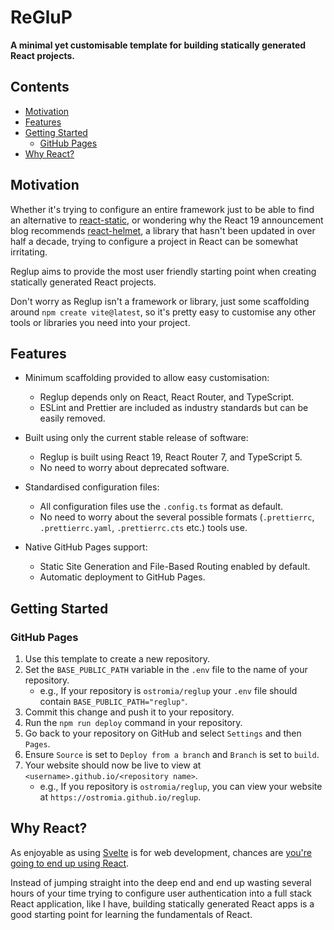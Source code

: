 # ReGluP

**A minimal yet customisable template for building statically generated React projects.**

## Contents

- [Motivation](#motivation)
- [Features](#features)
- [Getting Started](#getting-started)
    - [GitHub Pages](#github-pages)
- [Why React?](#why-react)

## Motivation

Whether it's trying to configure an entire framework just to be able to find an alternative to [react-static](https://github.com/react-static/react-static), or wondering why the React 19 announcement blog recommends [react-helmet](https://github.com/nfl/react-helmet), a library that hasn't been updated in over half a decade, trying to configure a project in React can be somewhat irritating.

Reglup aims to provide the most user friendly starting point when creating statically generated React projects.

Don't worry as Reglup isn't a framework or library, just some scaffolding around `npm create vite@latest`, so it's pretty easy to customise any other tools or libraries you need into your project.

## Features

- Minimum scaffolding provided to allow easy customisation:

    - Reglup depends only on React, React Router, and TypeScript.
    - ESLint and Prettier are included as industry standards but can be easily removed.

- Built using only the current stable release of software:

    - Reglup is built using React 19, React Router 7, and TypeScript 5.
    - No need to worry about deprecated software.

- Standardised configuration files:

    - All configuration files use the `.config.ts` format as default.
    - No need to worry about the several possible formats (`.prettierrc`, `.prettierrc.yaml`, `.prettierrc.cts` etc.) tools use.

- Native GitHub Pages support:

    - Static Site Generation and File-Based Routing enabled by default.
    - Automatic deployment to GitHub Pages.

## Getting Started

### GitHub Pages

1. Use this template to create a new repository.
2. Set the `BASE_PUBLIC_PATH` variable in the `.env` file to the name of your repository.
    - e.g., If your repository is `ostromia/reglup` your `.env` file should contain `BASE_PUBLIC_PATH="reglup"`.
3. Commit this change and push it to your repository.
4. Run the `npm run deploy` command in your repository.
5. Go back to your repository on GitHub and select `Settings` and then `Pages`.
6. Ensure `Source` is set to `Deploy from a branch` and `Branch` is set to `build`.
7. Your website should now be live to view at `<username>.github.io/<repository name>`.
    - e.g., If you repository is `ostromia/reglup`, you can view your website at `https://ostromia.github.io/reglup`.

## Why React?

As enjoyable as using [Svelte](https://svelte.dev) is for web development, chances are [you're going to end up using React](https://survey.stackoverflow.co/2024/technology#1-web-frameworks-and-technologies).

Instead of jumping straight into the deep end and end up wasting several hours of your time trying to configure user authentication into a full stack React application, like I have, building statically generated React apps is a good starting point for learning the fundamentals of React.
